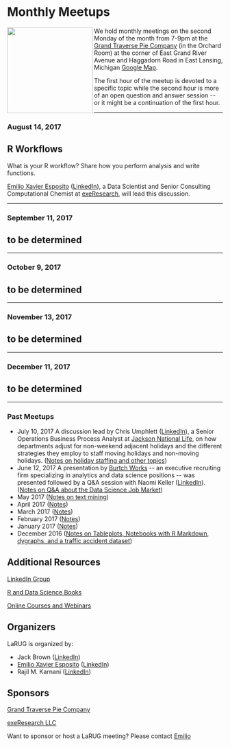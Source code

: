 
# Monthly Meetups

<a href="url"><img src="https://lansingarearusersgroup.github.io/images/LansingAreaRUserGroup_CIRCLE-w-Michigan-logo_300dpi.png" align="left" height="200"></a>We hold monthly meetings on the second Monday of the month from 7-9pm at the [Grand Traverse Pie Company](http://gtpie.com) (in the Orchard Room) at the corner of East Grand River Avenue and Haggadorn Road in East Lansing, Michigan [Google Map](https://www.google.com/maps/place/Grand+Traverse+Pie+Company/@42.7302255,-84.4648517,17z/data=!4m12!1m6!3m5!1s0x8822c29e2298637f:0x65a99056073bd352!2sGrand+Traverse+Pie+Company!8m2!3d42.7302255!4d-84.4626577!3m4!1s0x8822c29e2298637f:0x65a99056073bd352!8m2!3d42.7302255!4d-84.4626577).

The first hour of the meetup is devoted to a specific topic while the second hour is more of an open question and answer session -- or it might be a continuation of the first hour.

------

### August 14, 2017
## R Workflows
What is your R workflow? Share how you perform analysis and write functions.

[Emilio Xavier Esposito](https://github.com/emilioxavier) ([LinkedIn](https://www.linkedin.com/in/emilioxavieresposito/)), a Data Scientist and Senior Consulting Computational Chemist at [exeResearch](http://www.exeResearch.com), will lead this discussion.

------

### September 11, 2017
## to be determined


------

### October 9, 2017
## to be determined


------

### November 13, 2017
## to be determined


------

### December 11, 2017
## to be determined

------

### Past Meetups
- July 10, 2017 A discussion lead by Chris Umphlett ([LinkedIn](https://www.linkedin.com/in/chris-umphlett-2a905669)), a Senior Operations Business Process Analyst at [Jackson National Life](https://www.jackson.com), on how departments adjust for non-weekend adjacent holidays and the different strategies they employ to staff moving holidays and non-moving holidays. ([Notes on holiday staffing and other topics](https://lansingarearusersgroup.github.io/pastMeetups/jul2017))
- June 12, 2017 A presentation by [Burtch Works](http://www.burtchworks.com) -- an executive recruiting firm specializing in analytics and data science positions -- was presented followed by a Q&A session with Naomi Keller ([LinkedIn](https://www.linkedin.com/in/naomikeller/)). ([Notes on Q&A about the Data Science Job Market](https://lansingarearusersgroup.github.io/pastMeetups/jun2017))
- May 2017 ([Notes on text mining](https://lansingarearusersgroup.github.io/pastMeetups/may2017))
- April 2017 ([Notes](https://lansingarearusersgroup.github.io/pastMeetups/apr2017))
- March 2017 ([Notes](https://lansingarearusersgroup.github.io/pastMeetups/mar2017))
- February 2017 ([Notes](https://lansingarearusersgroup.github.io/pastMeetups/feb2017))
- January 2017 ([Notes](https://lansingarearusersgroup.github.io/pastMeetups/jan2017))
- December 2016 ([Notes on Tableplots, Notebooks with R Markdown, dygraphs, and a traffic accident dataset](https://lansingarearusersgroup.github.io/pastMeetups/dec2016))

## Additional Resources
[LinkedIn Group](https://www.linkedin.com/groups/12048353)

[R and Data Science Books](https://lansingarearusersgroup.github.io/resources/books)

[Online Courses and Webinars](https://lansingarearusersgroup.github.io/resources/education)


## Organizers

LaRUG is organized by:
- Jack Brown ([LinkedIn](https://www.linkedin.com/in/jackbrown1/))
- [Emilio Xavier Esposito](https://github.com/emilioxavier) ([LinkedIn](https://www.linkedin.com/in/emilioxavieresposito/))
- Rajil M. Karnani ([LinkedIn](https://www.linkedin.com/in/rajilkarnani/))

## Sponsors

[Grand Traverse Pie Company](http://gtpie.com)

[exeResearch LLC](http://www.exeResearch.com)

Want to sponsor or host a LaRUG meeting? Please contact [Emilio](https://github.com/emilioxavier)
